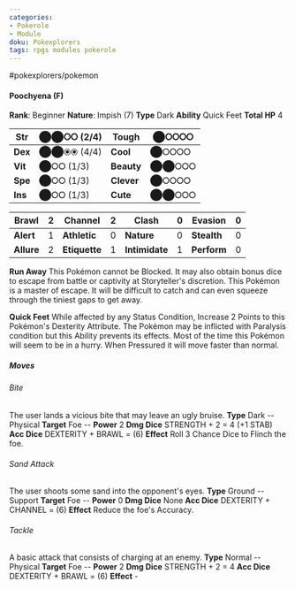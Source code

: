 ```yaml
---
categories:
- Pokerole
- Module
doku: Pokexplorers
tags: rpgs modules pokerole
---
```

#pokexplorers/pokemon

#### Poochyena (F)

**Rank**: Beginner
**Nature**: Impish (7)
**Type** Dark
**Ability** Quick Feet
**Total HP** 4


| **Str** | ⬤⬤⭘⭘ (2/4) | **Tough** |  ⬤⭘⭘⭘⭘
|---------|---------------|-----------|--------
| **Dex** | ⬤⬤⦿⦿ (4/4) | **Cool** |  ⬤⭘⭘⭘⭘
| **Vit** | ⬤⭘⭘ (1/3) | **Beauty** |  ⬤⬤⭘⭘⭘
| **Spe** | ⬤⭘⭘ (1/3) | **Clever** |  ⬤⭘⭘⭘⭘
| **Ins** | ⬤⭘⭘ (1/3) | **Cute** |  ⬤⬤⭘⭘⭘

| **Brawl** |  2 | **Channel** | 2 | **Clash** |  0 | **Evasion** | 0
|-----------|----|-------------|---|-----------|----|-------------|---
| **Alert** |  1 | **Athletic** | 0 | **Nature** | 0 | **Stealth** | 0
| **Allure** | 2 | **Etiquette** | 1 | **Intimidate** | 1 | **Perform** | 0

**Run Away** This Pokémon cannot be Blocked. It may also obtain bonus dice to escape from battle or captivity at Storyteller's discretion.
This Pokémon is a master of escape. It will be difficult to catch and can even squeeze through the tiniest gaps to get away.

**Quick Feet** While affected by any Status Condition, Increase 2 Points to this Pokémon's Dexterity Attribute. The Pokémon may be inflicted with Paralysis condition but this Ability prevents its effects.
Most of the time this Pokémon will seem to be in a hurry. When Pressured it will move faster than normal.

##### Moves

###### Bite
The user lands a vicious bite that may leave an ugly bruise.
**Type** Dark -- Physical
**Target** Foe -- **Power** 2
**Dmg Dice** STRENGTH + 2 = 4 (+1 STAB)
**Acc Dice** DEXTERITY + BRAWL = (6)
**Effect** Roll 3 Chance Dice to Flinch the foe.

###### Sand Attack
The user shoots some sand into the opponent's eyes.
**Type** Ground -- Support
**Target** Foe -- **Power** 0
**Dmg Dice** None
**Acc Dice** DEXTERITY + CHANNEL = (6)
**Effect** Reduce the foe's Accuracy.

###### Tackle
A basic attack that consists of charging at an enemy.
**Type** Normal -- Physical
**Target** Foe -- **Power** 2
**Dmg Dice** STRENGTH + 2 = 4
**Acc Dice** DEXTERITY + BRAWL = (6)
**Effect** -